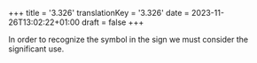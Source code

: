 +++
title = '3.326'
translationKey = '3.326'
date = 2023-11-26T13:02:22+01:00
draft = false
+++

In order to recognize the symbol in the sign we must consider the significant use.
